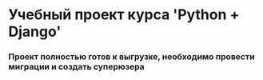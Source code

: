 # Учебный проект курса 'Python + Django'
### Проект полностью готов к выгрузке, необходимо провести миграции и создать суперюзера
